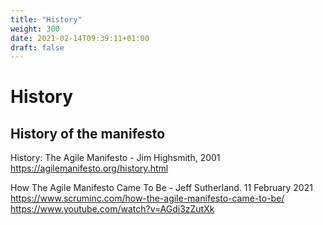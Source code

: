 ```yaml
---
title: "History"
weight: 300
date: 2021-02-14T09:39:11+01:00
draft: false
---
```


# History

## History of the manifesto

History: The Agile Manifesto - Jim Highsmith, 2001  
https://agilemanifesto.org/history.html

How The Agile Manifesto Came To Be - Jeff Sutherland. 11 February 2021  
https://www.scruminc.com/how-the-agile-manifesto-came-to-be/  
https://www.youtube.com/watch?v=AGdi3zZutXk
